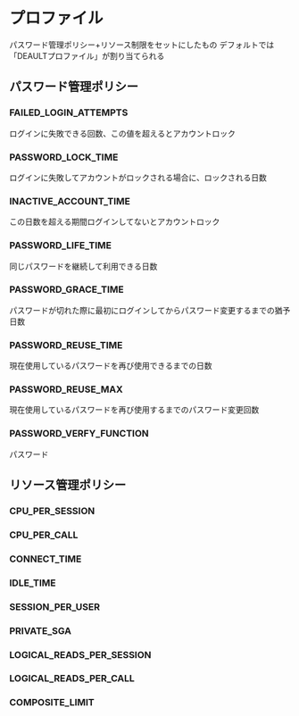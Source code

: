 # プロファイル
パスワード管理ポリシー+リソース制限をセットにしたもの
デフォルトでは「DEAULTプロファイル」が割り当てられる
## パスワード管理ポリシー
### FAILED_LOGIN_ATTEMPTS
ログインに失敗できる回数、この値を超えるとアカウントロック
### PASSWORD_LOCK_TIME
ログインに失敗してアカウントがロックされる場合に、ロックされる日数
### INACTIVE_ACCOUNT_TIME
この日数を超える期間ログインしてないとアカウントロック
### PASSWORD_LIFE_TIME
同じパスワードを継続して利用できる日数
### PASSWORD_GRACE_TIME
パスワードが切れた際に最初にログインしてからパスワード変更するまでの猶予日数
### PASSWORD_REUSE_TIME
現在使用しているパスワードを再び使用できるまでの日数
### PASSWORD_REUSE_MAX
現在使用しているパスワードを再び使用するまでのパスワード変更回数
### PASSWORD_VERFY_FUNCTION
パスワード

## リソース管理ポリシー
### CPU_PER_SESSION
### CPU_PER_CALL
### CONNECT_TIME
### IDLE_TIME
### SESSION_PER_USER
### PRIVATE_SGA
### LOGICAL_READS_PER_SESSION
### LOGICAL_READS_PER_CALL
### COMPOSITE_LIMIT